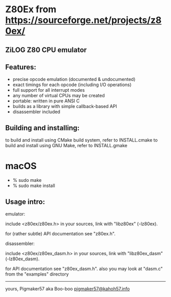 # Z80Ex from https://sourceforge.net/projects/z80ex/ #

## ZiLOG Z80 CPU emulator ##

Features:
---------

- precise opcode emulation (documented & undocumented)
- exact timings for each opcode (including I/O operations)
- full support for all interrupt modes
- any number of virtual CPUs may be created
- portable: written in pure ANSI C
- builds as a library with simple callback-based API
- disassembler included  


Building and installing:
------------------------

to build and install using CMake build system, refer to INSTALL.cmake
to build and install using GNU Make, refer to INSTALL.gmake

# macOS #
- % sudo make
- % sudo make install

Usage intro:
------------

emulator:

include <z80ex/z80ex.h> in your sources,
link with "libz80ex" (-lz80ex).

for (rather subtle) API documentation see "z80ex.h".

disassembler:

include <z80ex/z80ex_dasm.h> in your sources,
link with "libz80ex_dasm" (-lz80ex_dasm).

for API documentation see "z80ex_dasm.h".
also you may look at "dasm.c" from the "examples" directory


_____________________________
yours, Pigmaker57 aka Boo-boo
pigmaker57@kahoh57.info
